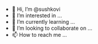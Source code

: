 - 👋 Hi, I’m @sushkovi
- 👀 I’m interested in ...
- 🌱 I’m currently learning ...
- 💞️ I’m looking to collaborate on ...
- 📫 How to reach me ...

<!---
sushkovi/sushkovi is a ✨ special ✨ repository because its `README.md` (this file) appears on your GitHub profile.
You can click the Preview link to take a look at your changes.
--->
